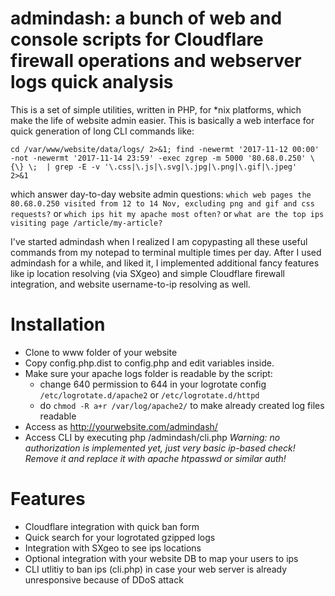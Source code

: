 # admindash: a bunch of web and console scripts for Cloudflare firewall operations and webserver logs quick analysis
This is a set of simple utilities, written in PHP, for \*nix platforms, which make the life of website admin easier.
This is basically a web interface for quick generation of long CLI commands like:

`cd /var/www/website/data/logs/ 2>&1; find -newermt '2017-11-12 00:00' -not -newermt '2017-11-14 23:59' -exec zgrep -m 5000 '80.68.0.250' \{\} \;  | grep -E -v '\.css|\.js|\.svg|\.jpg|\.png|\.gif|\.jpeg'   2>&1
`


which answer day-to-day website admin questions: `which web pages the 80.68.0.250 visited from 12 to 14 Nov, excluding png and gif and css requests?` or `which ips hit my apache most often?` or  `what are the top ips visiting page /article/my-article?`

I've started admindash when I realized I am copypasting all these useful commands from my notepad to terminal multiple times per day. After I used admindash for a while, and liked it, I implemented additional fancy features like ip location resolving (via SXgeo) and simple Cloudflare firewall integration, and website username-to-ip resolving as well.


# Installation
- Clone to www folder of your website
- Copy config.php.dist to config.php and edit variables inside.
- Make sure your apache logs folder is readable by the script:
  - change 640 permission to 644 in your logrotate config `/etc/logrotate.d/apache2` or `/etc/logrotate.d/httpd`
  - do `chmod -R a+r /var/log/apache2/` to make already created log files readable
- Access as http://yourwebsite.com/admindash/
- Access CLI by executing php /admindash/cli.php
*Warning: no authorization is implemented yet, just very basic ip-based check! Remove it and replace it with apache htpasswd or similar auth!*

# Features
- Cloudflare integration with quick ban form
- Quick search for your logrotated gzipped logs
- Integration with SXgeo to see ips locations
- Optional integration with your website DB to map your users to ips
- CLI utlitiy to ban ips (cli.php) in case your web server is already unresponsive because of DDoS attack

